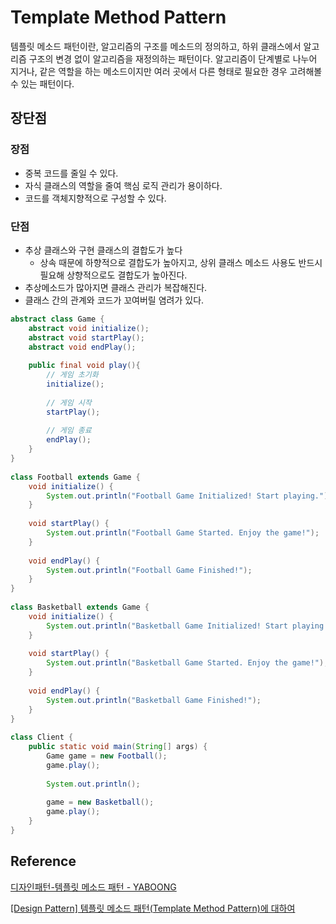 # Template Method Pattern

템플릿 메소드 패턴이란, 알고리즘의 구조를 메소드의 정의하고, 하위 클래스에서 알고리즘 구조의 변경 없이 알고리즘을 재정의하는 패턴이다.
알고리즘이 단계별로 나누어 지거나, 같은 역할을 하는 메소드이지만 여러 곳에서 다른 형태로 필요한 경우 고려해볼 수 있는 패턴이다.

## 장단점

### 장점

- 중복 코드를 줄일 수 있다.
- 자식 클래스의 역할을 줄여 핵심 로직 관리가 용이하다.
- 코드를 객체지향적으로 구성할 수 있다.

### 단점

- 추상 클래스와 구현 클래스의 결합도가 높다
  - 상속 때문에 하향적으로 결합도가 높아지고, 상위 클래스 메소드 사용도 반드시 필요해 상향적으로도 결합도가 높아진다.
- 추상메소드가 많아지면 클래스 관리가 복잡해진다.
- 클래스 간의 관계와 코드가 꼬여버릴 염려가 있다.


```java
abstract class Game {
    abstract void initialize();
    abstract void startPlay();
    abstract void endPlay();
 
    public final void play(){
        // 게임 초기화
        initialize();
 
        // 게임 시작
        startPlay();
 
        // 게임 종료
        endPlay();
    }
}
 
class Football extends Game {
    void initialize() {
        System.out.println("Football Game Initialized! Start playing.");
    }
 
    void startPlay() {
        System.out.println("Football Game Started. Enjoy the game!");
    }
 
    void endPlay() {
        System.out.println("Football Game Finished!");
    }
}
 
class Basketball extends Game {
    void initialize() {
        System.out.println("Basketball Game Initialized! Start playing.");
    }
 
    void startPlay() {
        System.out.println("Basketball Game Started. Enjoy the game!");
    }
 
    void endPlay() {
        System.out.println("Basketball Game Finished!");
    }
}
 
class Client {
    public static void main(String[] args) {
        Game game = new Football();
        game.play();
        
        System.out.println();
        
        game = new Basketball();
        game.play();
    }
}
```

## Reference

[디자인패턴-템플릿 메소드 패턴 - YABOONG](https://yaboong.github.io/design-pattern/2018/09/27/template-method-pattern/)

[[Design Pattern] 템플릿 메소드 패턴(Template Method Pattern)에 대하여](https://coding-factory.tistory.com/712)